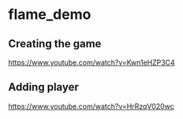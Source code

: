 # flame_demo

## Creating the game
https://www.youtube.com/watch?v=Kwn1eHZP3C4

## Adding player
https://www.youtube.com/watch?v=HrRzqV020wc